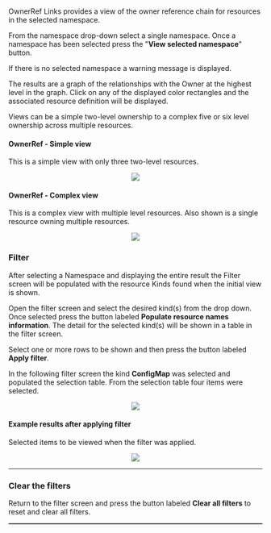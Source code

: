 \
OwnerRef Links provides a view of the owner reference chain for resources in the selected namespace.  

From the namespace drop-down select a single namespace.  Once a namespace has been selected press the "__View selected namespace__" button. 

If there is no selected namespace a warning message is displayed. 

The results are a graph of the relationships with the Owner at the highest level in the graph.  Click on any of the displayed color rectangles and the associated resource definition will be displayed.

Views can be a simple two-level ownership to a complex five or six level ownership across multiple resources.

#### OwnerRef - Simple view

This is a simple view with only three two-level resources.
<p align="center">
  <img style="float: center;" src="https://raw.githubusercontent.com/k8svisual/vpk-docs/master/docs/images/tab_ownerref.png">
</p>

#### OwnerRef - Complex view

This is a complex view with multiple level resources. Also shown is a single resource owning multiple resources.
<p align="center">
  <img style="float: center;" src="https://raw.githubusercontent.com/k8svisual/vpk-docs/master/docs/images/tab_ownerref2.png">
</p>

### Filter 

After selecting a Namespace and displaying the entire result the Filter screen will be populated with the resource Kinds found when the initial view is shown.  

Open the filter screen and select the desired kind(s) from the drop down.  Once selected press the button labeled __Populate resource names information__.  The detail for the selected kind(s) will be shown in a table in the filter screen.

Select one or more rows to be shown and then press the button labeled __Apply filter__.  

In the following filter screen the kind __ConfigMap__ was selected and populated the selection table.  From the selection table four items were selected. 

<p align="center">
  <img style="float: center;" src="https://raw.githubusercontent.com/k8svisual/vpk-docs/master/docs/images/tab_ownerref_filter.png">
</p>

#### Example results after applying filter

Selected items to be viewed when the filter was applied.

<p align="center">
  <img style="float: center;" src="https://raw.githubusercontent.com/k8svisual/vpk-docs/master/docs/images/tab_ownerref_filter_results.png">
</p>

---
### Clear the filters

Return to the filter screen and press the button labeled __Clear all filters__ to reset and clear all filters.

<hr style="border:1px solid #aaaaaa">

